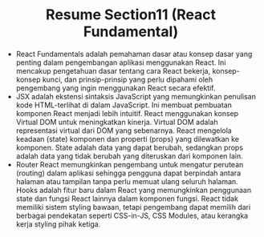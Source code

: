 <h1 align = "center"><b>Resume Section11 (React Fundamental)</b></h1>

<ul>
    <li>React Fundamentals adalah pemahaman dasar atau konsep dasar yang penting dalam pengembangan aplikasi menggunakan React. Ini mencakup pengetahuan dasar tentang cara React bekerja, konsep-konsep kunci, dan prinsip-prinsip yang perlu dipahami oleh pengembang yang ingin menggunakan React secara efektif.</li>
    <li>JSX adalah ekstensi sintaksis JavaScript yang memungkinkan penulisan kode HTML-terlihat di dalam JavaScript. Ini membuat pembuatan komponen React menjadi lebih intuitif. React menggunakan konsep Virtual DOM untuk meningkatkan kinerja. Virtual DOM adalah representasi virtual dari DOM yang sebenarnya. React mengelola keadaan (state) komponen dan properti (props) yang dilewatkan ke komponen. State adalah data yang dapat berubah, sedangkan props adalah data yang tidak berubah yang diteruskan dari komponen lain.</li>
    <li>Router React memungkinkan pengembang untuk mengatur perutean (routing) dalam aplikasi sehingga pengguna dapat berpindah antara halaman atau tampilan tanpa perlu memuat ulang seluruh halaman. Hooks adalah fitur baru dalam React yang memungkinkan penggunaan state dan fungsi React lainnya dalam komponen fungsi. React tidak memiliki sistem styling bawaan, tetapi pengembang dapat memilih dari berbagai pendekatan seperti CSS-in-JS, CSS Modules, atau kerangka kerja styling pihak ketiga.</li>
</ul>